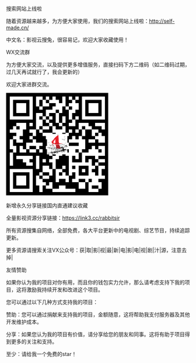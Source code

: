 搜索网站上线啦

随着资源越来越多，为方便大家使用，我们的搜索网站上线啦：http://self-made.cn/

中文名：影视云搜兔，很容易记，欢迎大家收藏使用！

WX交流群

为方便大家交流，以及提供更多增值服务，直接扫码下方二维码（如二维码过期，过几天再试就行了，我会更新的）

欢迎大家进群交流。

![alt text](image.png)

新增永久分享链接国内直通建议收藏

全量影视资源分享链接：https://link3.cc/rabbitsir

所有资源搜集自网络，全部免费，各大平台更新中的电视剧、综艺节目，持续追踪更新。

更多资源请搜索关注VX公众号：获|取|影|视|最|新|电|影|电|视|剧|汁|源，注意去掉|

友情赞助

如果你认为我的项目对你有用，而且你的钱包实力允许，那么请考虑支持下我的项目，这将激励我持续开发和改进这个项目。

您可以通过以下几种方式支持我的项目：

赞助：您可以通过捐献来支持我的项目，金额随意，这将帮助我支付服务器及其他开发维护成本。

分享：如果您认为我的项目有价值，请分享给您的朋友和同事。这将有助于项目得到更多的关注和支持。

至少：请给我一个免费的star！
